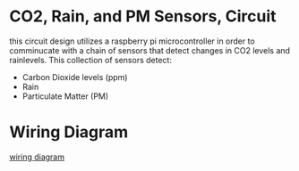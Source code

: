 # CO2, Rain, and PM Sensors, Circuit
this circuit design utilizes a raspberry pi microcontroller in order to comminucate with a chain of sensors that detect changes in CO2 levels and rainlevels. This collection of sensors detect:

* Carbon Dioxide levels (ppm)
* Rain
* Particulate Matter (PM)

# Wiring Diagram

[wiring diagram][def]

[def]: summer2025/diegoMalagon/res/pro20250623/INA219connectionDiagram.drawio.png